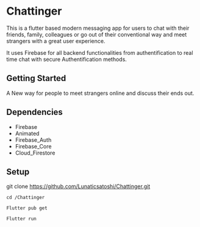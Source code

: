 # Chattinger

This is a flutter based modern messaging app for users to chat with their friends, family, colleagues or go out of their conventional way and meet strangers with a great user experience.

It uses Firebase for all backend functionalities from authentification to real time chat with secure Authentification methods.

## Getting Started

A New way for people to meet strangers online and discuss their ends out.

## Dependencies

- Firebase
- Animated
- Firebase_Auth
- Firebase_Core
- Cloud_Firestore

## Setup

git clone https://github.com/Lunaticsatoshi/Chattinger.git

```
cd /Chattinger

Flutter pub get

Flutter run
```
